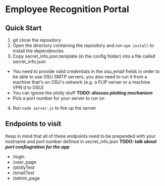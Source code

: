 # Employee Recognition Portal

## Quick Start

1. git clone the repository
2. Open the directory containing the repository and run `npm install` to install the dependencies
3. Copy secret_info.json.template (in the config folder) into a file called secret_info.json
  * You need to provide valid credentials in the osu_email fields in order to be able to use OSU SMTP servers, you also need to run it from a machine that's on OSU's network (e.g. a FLIP server or a machine VPN'd to OSU)
  * You can ignore the plotly stuff ***TODO: discuss plotting mechanism***
  * Pick a port number for your server to run on
4. Run `node server.js` to fire up the server

## Endpoints to visit

Keep in mind that all of these endpoints need to be prepended with your hostname and port number defined in secret_info.json ***TODO: talk about port confiugration for the app***
* /login
* /user_page
* /plotlyTest
* /emailTest
* /admin_page
